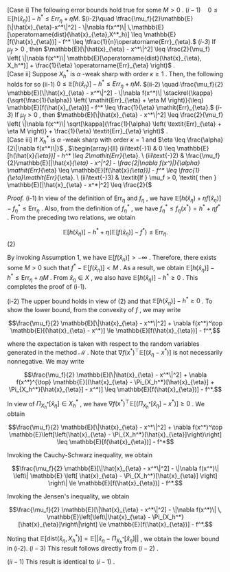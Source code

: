 [Case i] The following error bounds hold true for some  $M > 0$ .  $(i-1) \quad 0 \le \mathbb{E}[h(\hat{x}_{\eta})] - h^* \le \textit{Err}_{\eta} + \eta M.$  $(i-2)\quad \tfrac{\mu_f}{2}\mathbb{E}[\|\hat{x}_{\eta}-x^*\|^2] - \|\nabla f(x^*)\| \,\mathbb{E}[\operatorname{dist}(\hat{x}_{\eta},X^*_h)] \leq \mathbb{E}[f(\hat{x}_{\eta})] - f^* \leq \tfrac{1}{n}\operatorname{Err}_{\eta}.$ (*i-3*) If  $\mu_f > 0$ , then  $\mathbb{E}[\|\hat{x}_{\eta} - x^*\|^2] \leq \frac{2}{\mu_f} \left( \|\nabla f(x^*)\| \mathbb{E}[\operatorname{dist}(\hat{x}_{\eta}, X_h^*)] + \frac{1}{\eta} \operatorname{Err}_{\eta} \right)$ .<br>[Case ii] Suppose  $X_h^*$  is  $\alpha$ -weak sharp with order  $\kappa \geq 1$ . Then, the following holds for so (ii-1)  $0 \leq \mathbb{E}[h(\hat{x}_{\eta})] - h^* \leq Err_{\eta} + \eta M.$  $(ii-2) \quad \frac{\mu_f}{2} \mathbb{E}[\|\hat{x}_{\eta} - x^*\|^2] - \|\nabla f(x^*)\| \stackrel{\kappa}{\sqrt{\frac{1}{\alpha}} \left( \mathit{Err}_{\eta} + \eta M \right)}{\leq} \mathbb{E}[f(\hat{x}_{\eta})] - f^* \leq \frac{1}{\eta} \mathit{Err}_{\eta}.$ (*i-3*) If  $\mu_f > 0$ , then  $\mathbb{E}[\|\hat{x}_{\eta} - x^*\|^2] \leq \frac{2}{\mu_f} \left( \|\nabla f(x^*)\| \sqrt[\kappa]{\frac{1}{\alpha} \left( \textit{Err}_{\eta} + \eta M \right)} + \frac{1}{\eta} \textit{Err}_{\eta} \right)$ .<br>[Case iii] If  $X_h^*$  is  $\alpha$ -weak sharp with order  $\kappa = 1$  and  $\eta \leq \frac{\alpha}{2\|\nabla f(x^*)\|}$ ,  $\begin{array}{ll} (iii\text{-}1) & 0 \leq \mathbb{E}[h(\hat{x}_{\eta})] - h^* \leq 2\mathit{Err}_{\eta}. \\ (iii\text{-}2) & \frac{\mu_f}{2}\mathbb{E}[\|\hat{x}_{\eta} - x^*\|^2] - \frac{2\|\nabla f(x^*)\|}{\alpha} \mathit{Err}_{\eta} \leq \mathbb{E}[f(\hat{x}_{\eta})] - f^* \leq \frac{1}{\eta}\mathit{Err}_{\eta}. \\ (iii\text{-}3) & \textit{If } \mu_f > 0, \textit{ then } \mathbb{E}[\|\hat{x}_{\eta} - x^*\|^2] \leq \frac{2}{$ 

*Proof.* (i-1) In view of the definition of  $\text{Err}_{\eta}$  and  $f_{\eta}$ , we have  $\mathbb{E}[h(\hat{x}_{\eta}) + \eta f(\hat{x}_{\eta})] - f_{\eta}^* \leq \text{Err}_{\eta}$ . Also, from the definition of  $f_{\eta}^*$ , we have  $f_{\eta}^* \leq f_{\eta}(x^*) = h^* + \eta f^*$ . From the preceding two relations, we obtain

$$\mathbb{E}[h(\hat{x}_{\eta})] - h^* + \eta(\mathbb{E}[f(\hat{x}_{\eta})] - f^*) \le \text{Err}_{\eta}.$$
 (2)

By invoking Assumption 1, we have  $\mathbb{E}[f(\hat{x}_n)] > -\infty$ . Therefore, there exists some  $M > 0$  such that  $f^* - \mathbb{E}[f(\hat{x}_{\eta})] < M$ . As a result, we obtain  $\mathbb{E}[h(\hat{x}_{\eta})] - h^* \leq \text{Err}_{\eta} + \eta M$ . From  $\hat{x}_{\eta} \in X$ , we also have  $\mathbb{E}[h(\hat{x}_{\eta})] - h^* \geq 0$ . This completes the proof of (i-1).

(i-2) The upper bound holds in view of (2) and that  $\mathbb{E}[h(\hat{x}_{\eta})] - h^* \geq 0$ . To show the lower bound, from the convexity of  $f$ , we may write

$$\frac{\mu_f}{2} \mathbb{E}[\|\hat{x}_{\eta} - x^*\|^2] + \nabla f(x^*)^\top \mathbb{E}[(\hat{x}_{\eta} - x^*)] \le \mathbb{E}[f(\hat{x}_{\eta})] - f^*,$$

where the expectation is taken with respect to the random variables generated in the method  $\mathcal{M}$ . Note that  $\nabla f(x^*)^{\top} \mathbb{E}[(\hat{x}_{\eta} - x^*)]$  is not necessarily nonnegative. We may write

$$\frac{\mu_f}{2} \mathbb{E}[\|\hat{x}_{\eta} - x^*\|^2] + \nabla f(x^*)^{\top} \mathbb{E}[(\hat{x}_{\eta} - \Pi_{X_h^*}[\hat{x}_{\eta}] + \Pi_{X_h^*}[\hat{x}_{\eta}] - x^*)] \leq \mathbb{E}[f(\hat{x}_{\eta})] - f^*.$$

In view of  $\Pi_{X_h^*}[\hat{x}_{\eta}] \in X_h^*$ , we have  $\nabla f(x^*)^{\top} \mathbb{E}\left[\left(\Pi_{X_h^*}[\hat{x}_{\eta}] - x^*\right)\right] \geq 0$ . We obtain

$$\frac{\mu_f}{2} \mathbb{E}[\|\hat{x}_{\eta} - x^*\|^2] + \nabla f(x^*)^\top \mathbb{E}\left[\left(\hat{x}_{\eta} - \Pi_{X_h^*}[\hat{x}_{\eta}]\right)\right] \leq \mathbb{E}[f(\hat{x}_{\eta})] - f^*$$

Invoking the Cauchy-Schwarz inequality, we obtain

$$\frac{\mu_f}{2} \mathbb{E}[\|\hat{x}_{\eta} - x^*\|^2] - \|\nabla f(x^*)\| \left\| \mathbb{E} \left[ \hat{x}_{\eta} - \Pi_{X_h^*}[\hat{x}_{\eta}] \right] \right\| \le \mathbb{E}[f(\hat{x}_{\eta})] - f^*.$$

Invoking the Jensen's inequality, we obtain

$$\frac{\mu_f}{2} \mathbb{E}[\|\hat{x}_{\eta} - x^*\|^2] - \|\nabla f(x^*)\| \, \mathbb{E}\left[\left\|\hat{x}_{\eta} - \Pi_{X_h^*}[\hat{x}_{\eta}]\right\|\right] \le \mathbb{E}[f(\hat{x}_{\eta})] - f^*.$$

Noting that  $\mathbb{E}[\text{dist}(\hat{x}_{\eta}, X_h^*)] = \mathbb{E} \left| \left| \hat{x}_{\eta} - \Pi_{X_h^*}[\hat{x}_{\eta}] \right| \right|$ , we obtain the lower bound in (i-2).  $(i-3)$  This result follows directly from  $(i-2)$ .

 $(ii-1)$  This result is identical to  $(i-1)$ .